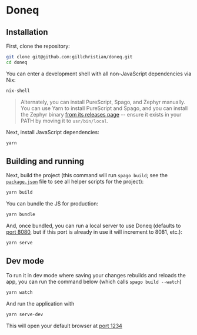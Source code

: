 # Doneq

## Installation

First, clone the repository:

```sh
git clone git@github.com:gillchristian/doneq.git
cd doneq
```

You can enter a development shell with all non-JavaScript dependencies via Nix:

```sh
nix-shell
```

> Alternately, you can install PureScript, Spago, and Zephyr manually. You can
> use Yarn to install PureScript and Spago, and you can install the Zephyr
> binary [from its releases page](https://github.com/coot/zephyr/releases) --
> ensure it exists in your PATH by moving it to `usr/bin/local`.

Next, install JavaScript dependencies:

```sh
yarn
```

## Building and running

Next, build the project (this command will run `spago build`; see the
[`package.json`](package.json) file to see all helper scripts for the project):

```sh
yarn build
```

You can bundle the JS for production:

```sh
yarn bundle
```

And, once bundled, you can run a local server to use Doneq (defaults to
[port 8080](http://127.0.0.1:8080), but if this port is already in use it will
increment to 8081, etc.):

```sh
yarn serve
```

## Dev mode

To run it in dev mode where saving your changes rebuilds and reloads the app,
you can run the command below (which calls `spago build --watch`) 

```sh
yarn watch
```

And run the application with

```sh
yarn serve-dev
```
This will open your default browser at [port 1234](http://localhost:1234)
